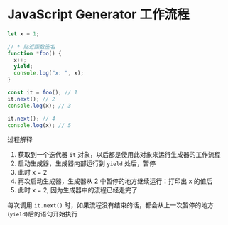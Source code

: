 # JavaScript Generator 工作流程

```js
let x = 1;

// * 贴近函数签名
function *foo() {
  x++;
  yield;
  console.log("x: ", x);
}

const it = foo(); // 1
it.next(); // 2
console.log(x); // 3

it.next(); // 4
console.log(x); // 5
```

过程解释

1. 获取到一个迭代器 `it` 对象，以后都是使用此对象来运行生成器的工作流程
2. 启动生成器，生成器内部运行到 `yield` 处后，暂停
3. 此时 x = 2
4. 再次启动生成器，生成器从 2 中暂停的地方继续运行：打印出 x 的值后
5. 此时 x = 2, 因为生成器中的流程已经走完了

每次调用 `it.next()` 时，如果流程没有结束的话，都会从上一次暂停的地方(`yield`)后的语句开始执行


